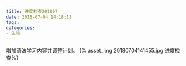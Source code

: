 ```yaml
---
title: 进度检查201807
date: 2018-07-04 14:18:11
tags:
categories:
- 生活
---
```

增加语法学习内容并调整计划。
{% asset_img 20180704141455.jpg 进度检查%}